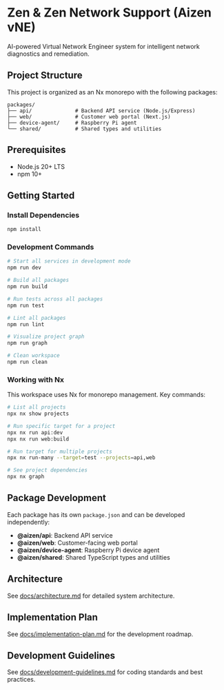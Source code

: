 # Zen & Zen Network Support (Aizen vNE)

AI-powered Virtual Network Engineer system for intelligent network diagnostics and remediation.

## Project Structure

This project is organized as an Nx monorepo with the following packages:

```
packages/
├── api/              # Backend API service (Node.js/Express)
├── web/              # Customer web portal (Next.js)
├── device-agent/     # Raspberry Pi agent
└── shared/           # Shared types and utilities
```

## Prerequisites

- Node.js 20+ LTS
- npm 10+

## Getting Started

### Install Dependencies

```bash
npm install
```

### Development Commands

```bash
# Start all services in development mode
npm run dev

# Build all packages
npm run build

# Run tests across all packages
npm run test

# Lint all packages
npm run lint

# Visualize project graph
npm run graph

# Clean workspace
npm run clean
```

### Working with Nx

This workspace uses Nx for monorepo management. Key commands:

```bash
# List all projects
npx nx show projects

# Run specific target for a project
npx nx run api:dev
npx nx run web:build

# Run target for multiple projects
npx nx run-many --target=test --projects=api,web

# See project dependencies
npx nx graph
```

## Package Development

Each package has its own `package.json` and can be developed independently:

- **@aizen/api**: Backend API service
- **@aizen/web**: Customer-facing web portal
- **@aizen/device-agent**: Raspberry Pi device agent
- **@aizen/shared**: Shared TypeScript types and utilities

## Architecture

See [docs/architecture.md](docs/architecture.md) for detailed system architecture.

## Implementation Plan

See [docs/implementation-plan.md](docs/implementation-plan.md) for the development roadmap.

## Development Guidelines

See [docs/development-guidelines.md](docs/development-guidelines.md) for coding standards and best practices.
